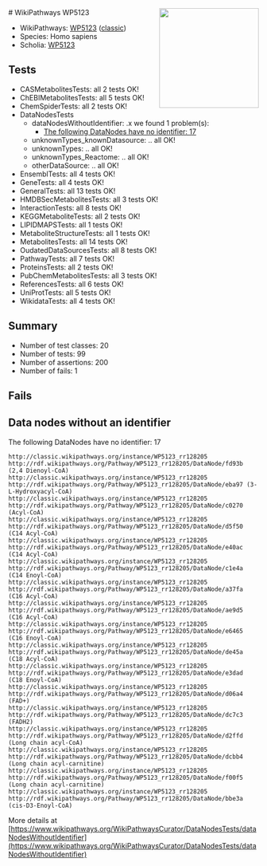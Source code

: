 <img style="float: right; width: 200px" src="https://upload.wikimedia.org/wikipedia/commons/thumb/8/83/Wplogo_with_text_500.png/640px-Wplogo_with_text_500.png" />
# WikiPathways WP5123

* WikiPathways: [WP5123](https://wikipathways.org/pathways/WP5123) ([classic](https://classic.wikipathways.org/instance/WP5123))
* Species: Homo sapiens
* Scholia: [WP5123](https://scholia.toolforge.org/wikipathways/WP5123)
## Tests
* CASMetabolitesTests: all 2 tests OK!
* ChEBIMetabolitesTests: all 5 tests OK!
* ChemSpiderTests: all 2 tests OK!
* DataNodesTests
    * dataNodesWithoutIdentifier: .x we found 1 problem(s):
        * [The following DataNodes have no identifier: 17](#8792c497)
    * unknownTypes_knownDatasource: .. all OK!
    * unknownTypes: .. all OK!
    * unknownTypes_Reactome: .. all OK!
    * otherDataSource: .. all OK!
* EnsemblTests: all 4 tests OK!
* GeneTests: all 4 tests OK!
* GeneralTests: all 13 tests OK!
* HMDBSecMetabolitesTests: all 3 tests OK!
* InteractionTests: all 8 tests OK!
* KEGGMetaboliteTests: all 2 tests OK!
* LIPIDMAPSTests: all 1 tests OK!
* MetaboliteStructureTests: all 1 tests OK!
* MetabolitesTests: all 14 tests OK!
* OudatedDataSourcesTests: all 8 tests OK!
* PathwayTests: all 7 tests OK!
* ProteinsTests: all 2 tests OK!
* PubChemMetabolitesTests: all 3 tests OK!
* ReferencesTests: all 6 tests OK!
* UniProtTests: all 5 tests OK!
* WikidataTests: all 4 tests OK!


## Summary

* Number of test classes: 20
* Number of tests: 99
* Number of assertions: 200
* Number of fails: 1

## Fails

<a name="8792c497" />

## Data nodes without an identifier

The following DataNodes have no identifier: 17
```
http://classic.wikipathways.org/instance/WP5123_rr128205 http://rdf.wikipathways.org/Pathway/WP5123_rr128205/DataNode/fd93b (2,4 Dienoyl-CoA)
http://classic.wikipathways.org/instance/WP5123_rr128205 http://rdf.wikipathways.org/Pathway/WP5123_rr128205/DataNode/eba97 (3-L-Hydroxyacyl-CoA)
http://classic.wikipathways.org/instance/WP5123_rr128205 http://rdf.wikipathways.org/Pathway/WP5123_rr128205/DataNode/c0270 (Acyl-CoA)
http://classic.wikipathways.org/instance/WP5123_rr128205 http://rdf.wikipathways.org/Pathway/WP5123_rr128205/DataNode/d5f50 (C14 Acyl-CoA)
http://classic.wikipathways.org/instance/WP5123_rr128205 http://rdf.wikipathways.org/Pathway/WP5123_rr128205/DataNode/e40ac (C14 Acyl-CoA)
http://classic.wikipathways.org/instance/WP5123_rr128205 http://rdf.wikipathways.org/Pathway/WP5123_rr128205/DataNode/c1e4a (C14 Enoyl-CoA)
http://classic.wikipathways.org/instance/WP5123_rr128205 http://rdf.wikipathways.org/Pathway/WP5123_rr128205/DataNode/a37fa (C16 Acyl-CoA)
http://classic.wikipathways.org/instance/WP5123_rr128205 http://rdf.wikipathways.org/Pathway/WP5123_rr128205/DataNode/ae9d5 (C16 Acyl-CoA)
http://classic.wikipathways.org/instance/WP5123_rr128205 http://rdf.wikipathways.org/Pathway/WP5123_rr128205/DataNode/e6465 (C16 Enoyl-CoA)
http://classic.wikipathways.org/instance/WP5123_rr128205 http://rdf.wikipathways.org/Pathway/WP5123_rr128205/DataNode/de45a (C18 Acyl-CoA)
http://classic.wikipathways.org/instance/WP5123_rr128205 http://rdf.wikipathways.org/Pathway/WP5123_rr128205/DataNode/e3dad (C18 Enoyl-CoA)
http://classic.wikipathways.org/instance/WP5123_rr128205 http://rdf.wikipathways.org/Pathway/WP5123_rr128205/DataNode/d06a4 (FAD+)
http://classic.wikipathways.org/instance/WP5123_rr128205 http://rdf.wikipathways.org/Pathway/WP5123_rr128205/DataNode/dc7c3 (FADH2)
http://classic.wikipathways.org/instance/WP5123_rr128205 http://rdf.wikipathways.org/Pathway/WP5123_rr128205/DataNode/d2ffd (Long chain acyl-CoA)
http://classic.wikipathways.org/instance/WP5123_rr128205 http://rdf.wikipathways.org/Pathway/WP5123_rr128205/DataNode/dcbb4 (Long chain acyl-carnitine)
http://classic.wikipathways.org/instance/WP5123_rr128205 http://rdf.wikipathways.org/Pathway/WP5123_rr128205/DataNode/f00f5 (Long chain acyl-carnitine)
http://classic.wikipathways.org/instance/WP5123_rr128205 http://rdf.wikipathways.org/Pathway/WP5123_rr128205/DataNode/bbe3a (cis-D3-Enoyl-CoA)
```

More details at [https://www.wikipathways.org/WikiPathwaysCurator/DataNodesTests/dataNodesWithoutIdentifier](https://www.wikipathways.org/WikiPathwaysCurator/DataNodesTests/dataNodesWithoutIdentifier)

